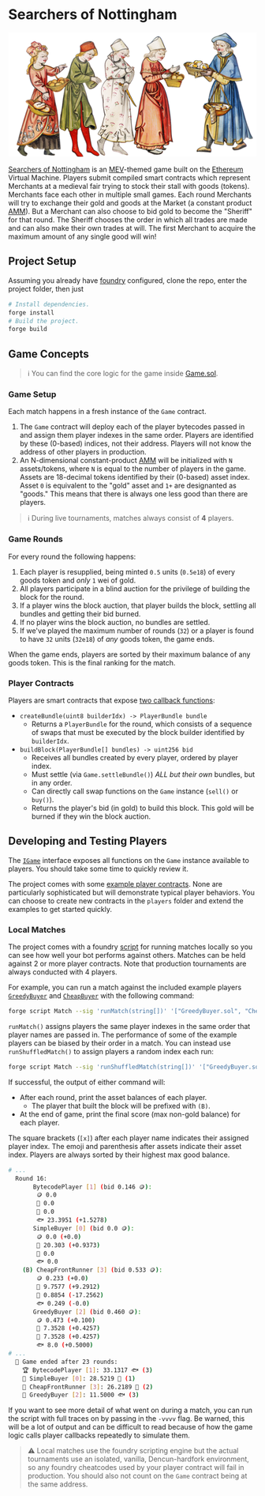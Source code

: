 # Searchers of Nottingham

![illustration](static/illustration.png)

[Searchers of Nottingham](https://dragonfly-xyz.github.io/nottingham-frontend) is an [MEV](https://chain.link/education-hub/maximal-extractable-value-mev)-themed game built on the [Ethereum](https://ethereum.org) Virtual Machine. Players submit compiled smart contracts which represent Merchants at a medieval fair trying to stock their stall with goods (tokens). Merchants face each other in multiple small games. Each round Merchants will try to exchange their gold and goods at the Market (a constant product [AMM](https://chain.link/education-hub/what-is-an-automated-market-maker-amm)). But a Merchant can also choose to bid gold to become the "Sheriff" for that round. The Sheriff chooses the order in which all trades are made and can also make their own trades at will. The first Merchant to acquire the maximum amount of any single good will win!

## Project Setup
Assuming you already have [foundry](https://getfoundry.sh) configured, clone the repo, enter the project folder, then just

```bash
# Install dependencies.
forge install
# Build the project.
forge build
```

## Game Concepts

> ℹ️ You can find the core logic for the game inside [Game.sol](./src/game/Game.sol).

### Game Setup

Each match happens in a fresh instance of the `Game` contract.

1. The `Game` contract will deploy each of the player bytecodes passed in and assign them player indexes in the same order. Players are identified by these (0-based) indices, not their address. Players will not know the address of other players in production.
2. An N-dimensional constant-product [AMM](./src/game/Markets.sol) will be initialized with `N` assets/tokens, where `N` is equal to the number of players in the game. Assets are 18-decimal tokens identified by their (0-based) asset index. Asset `0` is equivalent to the "gold" asset and `1+` are designanted as "goods." This means that there is always one less good than there are players.

> ℹ️ During live tournaments, matches always consist of **4** players.

### Game Rounds

For every round the following happens:

1. Each player is resupplied, being minted `0.5` units (`0.5e18`) of every goods token and *only* `1` wei of gold.
2. All players participate in a blind auction for the privilege of building the block for the round.
3. If a player wins the block auction, that player builds the block, settling all bundles and getting their bid burned.
4. If no player wins the block auction, no bundles are settled.
5. If we've played the maximum number of rounds (`32`) or a player is found to have `32` units (`32e18`) of *any* goods token, the game ends.

When the game ends, players are sorted by their maximum balance of any goods token. This is the final ranking for the match.

### Player Contracts

Players are smart contracts that expose [two callback functions](./src/game/IPlayer.sol):

* `createBundle(uint8 builderIdx) -> PlayerBundle bundle`
    * Returns a `PlayerBundle` for the round, which consists of a sequence of swaps that must be executed by the block builder identified by `builderIdx`.
* `buildBlock(PlayerBundle[] bundles) -> uint256 bid`
    * Receives all bundles created by every player, ordered by player index.
    * Must settle (via `Game.settleBundle()`) *ALL but their own* bundles, but in any order.
    * Can directly call swap functions on the `Game` instance (`sell()` or `buy()`).
    * Returns the player's bid (in gold) to build this block. This gold will be burned if they win the block auction.

## Developing and Testing Players

The [`IGame`](./src/game/IGame.sol) interface exposes all functions on the `Game` instance available to players. You should take some time to quickly review it.

The project comes with some [example player contracts](./script/players/). None are particularly sophisticated but will demonstrate typical player behaviors. You can choose to create new contracts in the `players` folder and extend the examples to get started quickly.

### Local Matches
The project comes with a foundry [script](./script/Match.sol) for running matches locally so you can see how well your bot performs against others. Matches can be held against 2 or more player contracts. Note that production tournaments are always conducted with 4 players.

For example, you can run a match against the included example players [`GreedyBuyer`](./script/players/GreedyBuyer.sol) and [`CheapBuyer`](./script/players/CheapBuyer.sol) with the following command:

```bash
forge script Match --sig 'runMatch(string[])' '["GreedyBuyer.sol", "CheapBuyer.sol"]'
```

`runMatch()` assigns players the same player indexes in the same order that player names are passed in. The performance of some of the example players can be biased by their order in a match. You can instead use `runShuffledMatch()` to assign players a random index each run:

```bash
forge script Match --sig 'runShuffledMatch(string[])' '["GreedyBuyer.sol", "CheapBuyer.sol"]'
```

If successful, the output of either command will:
- After each round, print the asset balances of each player.
    - The player that built the block will be prefixed with `(B)`.
- At the end of game, print the final score (max non-gold balance) for each player.

The square brackets (`[x]`) after each player name indicates their assigned player index. The emoji and parenthesis after assets indicate their asset index. Players are always sorted by their highest max good balance.

```bash
# ...
  Round 16:
  	   BytecodePlayer [1] (bid 0.146 🪙):
  		🪙 0.0
  		🍅 0.0
  		🥖 0.0
  		🐟️ 23.3951 (+1.5278)
  	   SimpleBuyer [0] (bid 0.0 🪙):
  		🪙 0.0 (+0.0)
  		🍅 20.303 (+0.9373)
  		🥖 0.0
  		🐟️ 0.0
  	(B) CheapFrontRunner [3] (bid 0.533 🪙):
  		🪙 0.233 (+0.0)
  		🍅 9.7577 (+9.2912)
  		🥖 0.8854 (-17.2562)
  		🐟️ 0.249 (-0.0)
  	   GreedyBuyer [2] (bid 0.460 🪙):
  		🪙 0.473 (+0.100)
  		🍅 7.3528 (+0.4257)
  		🥖 7.3528 (+0.4257)
  		🐟️ 8.0 (+0.5000)
# ...
  🏁 Game ended after 23 rounds:
  	🏆️ BytecodePlayer [1]: 33.1317 🐟️ (3)
  	🥈 SimpleBuyer [0]: 28.5219 🍅 (1)
  	🥉 CheapFrontRunner [3]: 26.2189 🥖 (2)
  	🥉 GreedyBuyer [2]: 11.5000 🐟️ (3)

```

If you want to see more detail of what went on during a match, you can run the script with full traces on by passing in the `-vvvv` flag. Be warned, this will be a lot of output and can be difficult to read because of how the game logic calls player callbacks repeatedly to simulate them.

>⚠️ Local matches use the foundry scripting engine but the actual tournaments use an isolated, vanilla, Dencun-hardfork environment, so any foundry cheatcodes used by your player contract will fail in production. You should also not count on the `Game` contract being at the same address.